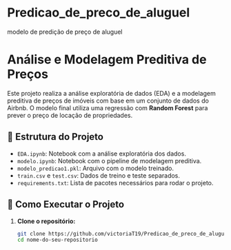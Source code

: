 # Predicao_de_preco_de_aluguel
modelo de predição de preço de aluguel

# Análise e Modelagem Preditiva de Preços

Este projeto realiza a análise exploratória de dados (EDA) e a modelagem preditiva de preços de imóveis com base em um conjunto de dados do Airbnb. O modelo final utiliza uma regressão com **Random Forest** para prever o preço de locação de propriedades.

## 📁 Estrutura do Projeto

- `EDA.ipynb`: Notebook com a análise exploratória dos dados.
- `modelo.ipynb`: Notebook com o pipeline de modelagem preditiva.
- `modelo_predicao1.pkl`: Arquivo com o modelo treinado.
- `train.csv` e `test.csv`: Dados de treino e teste separados.
- `requirements.txt`: Lista de pacotes necessários para rodar o projeto.

## 🚀 Como Executar o Projeto

1. **Clone o repositório:**

   ```bash
   git clone https://github.com/victoriaT19/Predicao_de_preco_de_aluguel.git
   cd nome-do-seu-repositorio


